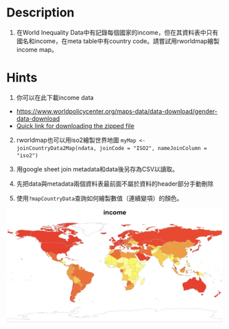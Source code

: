 # Description
1. 在World Inequality Data中有記錄每個國家的income，但在其資料表中只有國名和income，在meta table中有country code。請嘗試用rworldmap繪製income map。

# Hints
1. 你可以在此下載income data
  - https://www.worldpolicycenter.org/maps-data/data-download/gender-data-download
  - [Quick link for downloading the zipped file](https://www.dropbox.com/s/4fpqarbcen0z7ab/WORLD-MACHE_Dataset_Gender_6.8.15_0.zip?dl=0)

2. rworldmap也可以用iso2繪製世界地圖
`myMap <- joinCountryData2Map(ndata, joinCode = "ISO2", nameJoinColumn = "iso2")`

3. 用google sheet join metadata和data後另存為CSV以讀取。

4. 先把data與metadata兩個資料表最前面不屬於資料的header部分手動刪除

5. 使用`?mapCountryData`查詢如何繪製數值（連續變項）的顏色。

![](figs/incomemap.png)
